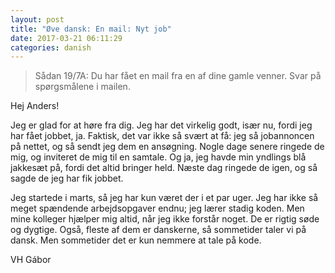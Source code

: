 ```yaml
---
layout: post
title: "Øve dansk: En mail: Nyt job"
date: 2017-03-21 06:11:29
categories: danish
---
```


> Sådan 19/7A: Du har fået en mail fra en af dine gamle venner. Svar på spørgsmålene i mailen.

Hej Anders!

Jeg er glad for at høre fra dig. Jeg har det virkelig godt, især nu, fordi jeg har fået jobbet, ja. Faktisk, det var ikke så svært at få: jeg så jobannoncen på nettet, og så sendt jeg dem en ansøgning. Nogle dage senere ringede de mig, og inviteret de mig til en samtale. Og ja, jeg havde min yndlings blå jakkesæt på, fordi det altid bringer held. Næste dag ringede de igen, og så sagde de jeg har fik jobbet.

Jeg startede i marts, så jeg har kun været der i et par uger. Jeg har ikke så meget spændende arbejdsopgaver endnu; jeg lærer stadig koden. Men mine kolleger hjælper mig altid, når jeg ikke forstår noget. De er rigtig søde og dygtige. Også, fleste af dem er danskerne, så sommetider taler vi på dansk. Men sommetider det er kun nemmere at tale på kode.

VH
Gábor